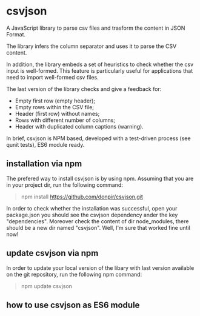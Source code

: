 # csvjson
A JavaScript library to parse csv files and trasform the content in JSON Format. 

The library infers the column separator and uses it to parse the CSV content.

In addition, the library embeds a set of heuristics to check whether the csv input is well-formed. This feature is particularly useful for applications that need to import well-formed csv files. 

The last version of the library checks and give a feedback for:

* Empty first row (empty header);
* Empty rows within the CSV file;
* Header (first row) without names;
* Rows with different number of columns;
* Header with duplicated column captions (warning).

In brief, csvjson is NPM based, developed with a test-driven process (see qunit tests), ES6 module ready. 

## installation via npm 

The prefered way to install csvjson is by using npm. Assuming that you are in your project dir, run the following command:

> npm install https://github.com/donpir/csvjson.git

In order to check whether the installation was successful, open your package.json you should see the csvjson dependency ander the key "dependencies". Moreover check the content of dir node_modules, there should be a new dir named "csvjson". Well, I'm sure that worked fine until now!

## update csvjson via npm

In order to update your local version of the libary with last version available on the git repository, run the following npm command:

> npm update csvjson

## how to use csvjson as ES6 module






